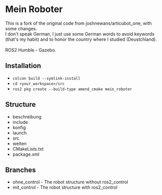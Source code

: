 # Mein Roboter
This is a fork of the original code from joshnewans/articubot_one, with some changes.<br />
I don't speak German, I just use some German words to avoid keywords (that's my habit) and to honor the country where I studied (Deustchland).<br /><br />
ROS2 Humble - Gazebo.<br />
## Installation<br /> 
- `colcon build --symlink-install`<br />
- `cd <your_workspace>/src`<br />
- `ros2 pkg create --build-type amend_cmake mein_roboter`<br />
## Structure<br /> 
- beschreibung<br />
- include<br />
- konfig<br />
- launch<br />
- src<br />
- welten<br />
- CMakeLists.txt<br />
- package.xml<br />
## Branches<br /> 
- ohne_control - The robot structure without ros2_control<br />
- mit_control - The robot structure with ros2_control<br />
